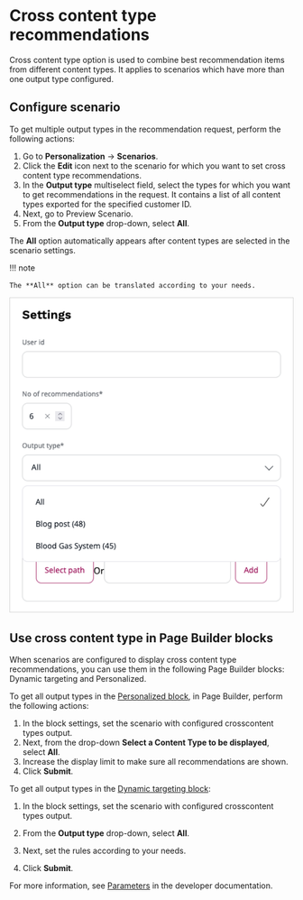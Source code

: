 # Cross content type recommendations

Cross content type option is used to combine best recommendation items from different content types.
It applies to scenarios which have more than one output type configured.

## Configure scenario

To get multiple output types in the recommendation request, perform the following actions:

1. Go to **Personalization** -> **Scenarios**.
1. Click the **Edit** icon next to the scenario for which you want to set cross content type recommendations.
1. In the **Output type** multiselect field, select the types for which you want to get recommendations in the request.
    It contains a list of all content types exported for the specified customer ID.
1. Next, go to Preview Scenario.
1. From the **Output type** drop-down, select **All**. 

The **All** option automatically appears after content types are selected in the scenario settings.

!!! note

    The **All** option can be translated according to your needs.

![Cross content type](img/perso_cross_content_type.png)

## Use cross content type in Page Builder blocks

When scenarios are configured to display cross content type recommendations, you can use them in the following Page Builder blocks: Dynamic targeting and Personalized.

To get all output types in the [Personalized block](../site_organization/working_with_page.md#personalized-block), in Page Builder, perform the following actions:

1. In the block settings, set the scenario with configured crosscontent types output.
1. Next, from the drop-down **Select a Content Type to be displayed**, select **All**.
1. Increase the display limit to make sure all recommendations are shown.
1. Click **Submit**.


To get all output types in the [Dynamic targeting block](../site_organization/working_with_page.md#dynamic-targeting-block):

1. In the block settings, set the scenario with configured crosscontent types output.
1. From the **Output type** drop-down, select **All**.

1. Next, set the rules according to your needs.
1. Click **Submit**.

For more information, see [Parameters](https://doc.ibexa.co/en/latest/guide/personalization/enabling_personalization/#parameters) in the developer documentation.